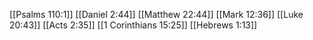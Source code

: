 [[Psalms 110:1]]
[[Daniel 2:44]]
[[Matthew 22:44]]
[[Mark 12:36]]
[[Luke 20:43]]
[[Acts 2:35]]
[[1 Corinthians 15:25]]
[[Hebrews 1:13]]
